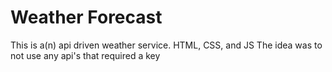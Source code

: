 # Weather Forecast
This is a(n) api driven weather service. HTML, CSS, and JS
The idea was to not use any api's that required a key
